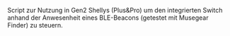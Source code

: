 Script zur Nutzung in Gen2 Shellys (Plus&Pro) um den integrierten Switch anhand der Anwesenheit eines BLE-Beacons (getestet mit Musegear Finder) zu steuern.
